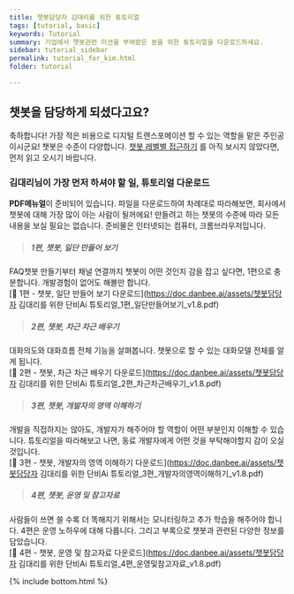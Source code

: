 ```yaml
---
title: 챗봇담당자 김대리를 위한 튜토리얼   
tags: [tutorial, basic]
keywords: Tutorial
summary: 기업에서 챗봇관련 미션을 부여받은 분을 위한 튜토리얼을 다운로드하세요.
sidebar: tutorial_sidebar
permalink: tutorial_for_kim.html
folder: tutorial

---
```


## 챗봇을 담당하게 되셨다고요?
축하합니다! 가장 적은 비용으로 디지털 트랜스포메이션 할 수 있는 역할을 맡은 주인공이시군요! 챗봇은 수준이 다양합니다. [챗봇 레벨별 접근하기](/tutorial_home.html) 를 아직 보시지 않았다면, 먼저 읽고 오시기 바랍니다.

### 김대리님이 가장 먼저 하셔야 할 일, 튜토리얼 다운로드

**PDF메뉴얼**이 준비되어 있습니다. 파일을 다운로드하여 차례대로 따라해보면, 회사에서 챗봇에 대해 가장 많이 아는 사람이 될꺼에요! 만들려고 하는 챗봇의 수준에 따라 모든 내용을 보실 필요는 없습니다. 준비물은 인터넷되는 컴퓨터, 크롬브라우저입니다. 

>##### 1편, 챗봇, 일단 만들어 보기
FAQ챗봇 만들기부터 채널 연결까지 챗봇이 어떤 것인지 감을 잡고 싶다면, 1편으로 충분합니다. 개발경험이 없어도 해볼만 합니다. <br/>
[📙 1편 - 챗봇, 일단 만들어 보기 다운로드](https://doc.danbee.ai/assets/챗봇담당자 김대리를 위한 단비Ai 튜토리얼_1편_일단만들어보기_v1.8.pdf)

>##### 2편, 챗봇, 차근 차근 배우기
대화의도와 대화흐름 전체 기능을 살펴봅니다. 챗봇으로 할 수 있는 대화모델 전체를 알게 됩니다.<br/>
[📙 2편 - 챗봇, 차근 차근 배우기 다운로드](https://doc.danbee.ai/assets/챗봇담당자 김대리를 위한 단비Ai 튜토리얼_2편_차근차근배우기_v1.8.pdf)

>##### 3편, 챗봇, 개발자의 영역 이해하기
개발을 직접하지는 않아도, 개발자가 해주어야 할 역할이 어떤 부분인지 이해할 수 있습니다. 튜토리얼을 따라해보고 나면, 동료 개발자에게 어떤 것을 부탁해야할지 감이 오실 것입니다.<br/>
[📙 3편 - 챗봇, 개발자의 영역 이해하기 다운로드](https://doc.danbee.ai/assets/챗봇담당자 김대리를 위한 단비Ai 튜토리얼_3편_개발자의영역이해하기_v1.8.pdf)

>##### 4편, 챗봇, 운영 및 참고자료
사람들이 쓰면 쓸 수록 더 똑해지기 위해서는 모니터링하고 추가 학습을 해주어야 합니다. 4편은 운영 노하우에 대해 다룹니다. 그리고 부록으로 챗봇과 관련된 다양한 정보를 담았습니다.<br/>
[📙 4편 - 챗봇, 운영 및 참고자료 다운로드](https://doc.danbee.ai/assets/챗봇담당자 김대리를 위한 단비Ai 튜토리얼_4편_운영및참고자료_v1.8.pdf)





{% include bottom.html %}
